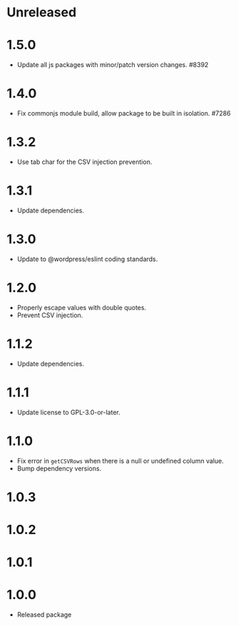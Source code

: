 # Unreleased

# 1.5.0

-   Update all js packages with minor/patch version changes. #8392

# 1.4.0

-   Fix commonjs module build, allow package to be built in isolation. #7286
# 1.3.2

- Use tab char for the CSV injection prevention.

# 1.3.1

-   Update dependencies.

# 1.3.0

-   Update to @wordpress/eslint coding standards.

# 1.2.0

-   Properly escape values with double quotes.
-   Prevent CSV injection.

# 1.1.2

-   Update dependencies.

# 1.1.1

-   Update license to GPL-3.0-or-later.

# 1.1.0

-   Fix error in `getCSVRows` when there is a null or undefined column value.
-   Bump dependency versions.

# 1.0.3

# 1.0.2

# 1.0.1

# 1.0.0

-   Released package
